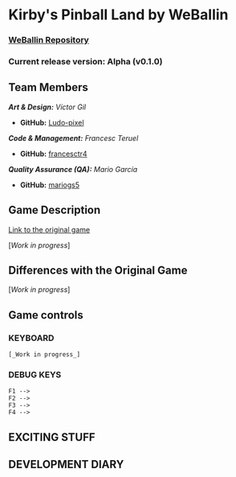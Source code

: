 # Kirby's Pinball Land by WeBallin

### [WeBallin Repository](https://github.com/francesctr4/WeBallin)

### Current release version: Alpha (v0.1.0)

## Team Members

_**Art & Design:** Víctor Gil_
* **GitHub:** [Ludo-pixel](https://github.com/Ludo-pixel)

_**Code & Management:** Francesc Teruel_
* **GitHub:** [francesctr4](https://github.com/francesctr4)

_**Quality Assurance (QA):** Mario García_
* **GitHub:** [mariogs5](https://github.com/mariogs5)

## Game Description

[Link to the original game](https://youtu.be/zwrw-k74TOU)

[_Work in progress_]

## Differences with the Original Game

[_Work in progress_]

## Game controls

### KEYBOARD ###
	
	[_Work in progress_]
	
### DEBUG KEYS ###

	F1 -->
	F2 -->
	F3 -->
	F4 -->
	
## EXCITING STUFF

## DEVELOPMENT DIARY
